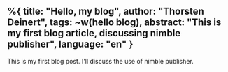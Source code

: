 %{
  title: "Hello, my blog",
  author: "Thorsten Deinert",
  tags: ~w(hello blog),
  abstract: "This is my first blog article, discussing nimble publisher",
  language: "en"
}
---
This is my first blog post. I'll discuss the use of nimble publisher.